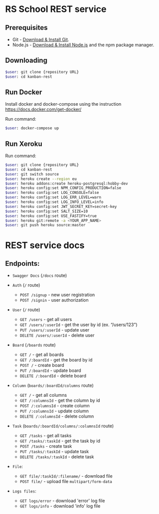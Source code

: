 # RS School REST service

## Prerequisites

- Git - [Download & Install Git](https://git-scm.com/downloads).
- Node.js - [Download & Install Node.js](https://nodejs.org/en/download/) and the npm package manager.

## Downloading

```bash
$user: git clone {repository URL}
$user: cd kanban-rest
```

## Run Docker

Install docker and docker-compose using the instruction https://docs.docker.com/get-docker/

Run command:

```bash
$user: docker-compose up
```

## Run Xeroku

Run command:

```bash
$user: git clone {repository URL}
$user: cd kanban-rest
$user: git switch source
$user: heroku create --region eu
$user: heroku addons:create heroku-postgresql:hobby-dev
$user: heroku config:set NPM_CONFIG_PRODUCTION=false
$user: heroku config:set LOG_CONSOLE=false
$user: heroku config:set LOG_ERR_LEVEL=warn
$user: heroku config:set LOG_INFO_LEVEL=info
$user: heroku config:set JWT_SECRET_KEY=secret-key
$user: heroku config:set SALT_SIZE=10
$user: heroku config:set USE_FASTIFY=true
$user: heroku git:remote -a <YOUR_APP_NAME>
$user: git push heroku source:master
```

# REST service docs

## Endpoints:

- `Swagger Docs` (`/docs` route)
- `Auth` (`/` route)
  - `POST /signup` - new user registration
  - `POST /signin` - user authorization
- `User` (`/` route)

  - `GET /users` - get all users
  - `GET /users/:userId` - get the user by id (ex. “/users/123”)
  - `PUT /users/:userId` - update user
  - `DELETE /users/:userId` - delete user

- `Board` (`/boards` route)

  - `GET /` - get all boards
  - `GET /:boardId` - get the board by id
  - `POST /` - create board
  - `PUT /:boardId` - update board
  - `DELETE /:boardId` - delete board

* `Column` (`boards/:boardId/columns` route)

  - `GET /` - get all columns
  - `GET /:columnsId` - get the column by id
  - `POST /:columnsId` - create column
  - `PUT /:columnsId` - update column
  - `DELETE /:columnsId` - delete column

* `Task` (`boards/:boardId/columns/:columnsId` route)

  - `GET /tasks` - get all tasks
  - `GET /tasks/:taskId` - get the task by id
  - `POST /tasks` - create task
  - `PUT /tasks/:taskId` - update task
  - `DELETE /tasks/:taskId` - delete task

* `File`:

  - `GET file/:taskId/:filename/` - download file
  - `POST file/` - upload file `multipart/form-data`

* `Logs files`:
  - `GET logs/error` - download 'error' log file
  - `GET logs/info` - download 'info' log file

